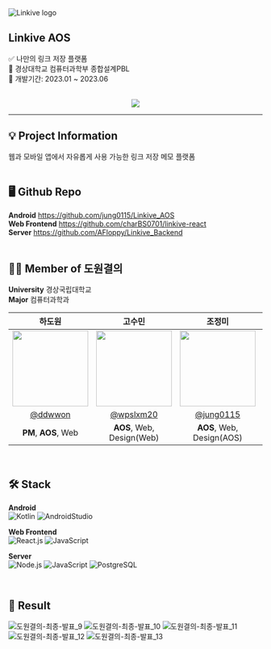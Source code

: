 <img alt="Linkive logo" src="https://github.com/jung0115/Linkive_AOS/assets/76805879/72fd9aeb-5547-4bd7-8143-c0a647feee43" />

## Linkive AOS
<p align="left">✅ 나만의 링크 저장 플랫폼<br/>
🏢 경상대학교 컴퓨터과학부 종합설계PBL<br/>
📅 개발기간: 2023.01 ~ 2023.06<br/><br/></p>

<div align="center">
<a href="https://hits.seeyoufarm.com"><img src="https://hits.seeyoufarm.com/api/count/incr/badge.svg?url=https%3A%2F%2Fgithub.com%2Fjung0115%2FLinkive_AOS&count_bg=%23A49CFF&title_bg=%236368E3&icon=androidstudio.svg&icon_color=%23E7E7E7&title=Linkive+AOS&edge_flat=false"/></a>
</div>

---
  
## 💡 Project Information
<p align="left">웹과 모바일 앱에서 자유롭게 사용 가능한 링크 저장 메모 플랫폼<br/><br/></p>
  
## 🖥️ Github Repo
**Android** https://github.com/jung0115/Linkive_AOS  
**Web Frontend** https://github.com/charBS0701/linkive-react  
**Server** https://github.com/AFloppy/Linkive_Backend  
<br/>
  
## 🧑‍💻 Member of 도원결의
**University** 경상국립대학교  
**Major** 컴퓨터과학과  

| 하도원 | 고수민 | 조정미 | 김남혁 | 차봉석 |                                                                                                               
| :---: | :---: | :---: | :---: | :---: | 
| <img width="150px" src="https://avatars.githubusercontent.com/u/70639119?v=4"/> | <img width="150px" src="https://avatars.githubusercontent.com/u/72858039?v=4" /> | <img width="150px" src="https://avatars.githubusercontent.com/u/76805879?v=4" /> | <img width="150px" src="https://avatars.githubusercontent.com/u/11703271?v=4" /> | <img width="150px" src="https://avatars.githubusercontent.com/u/98582315?v=4" /> |
| [@ddwwon](https://github.com/ddwwon)  | [@wpslxm20](https://github.com/wpslxm20) |  [@jung0115](https://github.com/jung0115) | [@AFloppy](https://github.com/AFloppy) | [@charBS0701](https://github.com/charBS0701) |
| **PM**, **AOS**, Web | **AOS**, Web, Design(Web) | **AOS**, Web, Design(AOS) | **Server**, Web | **Server**, Web |

<br/>

## 🛠️ Stack
**Android**  
![Kotlin](https://img.shields.io/badge/Kotlin-A333F1??style=plastic&logo=kotlin&logoColor=white)
![AndroidStudio](https://img.shields.io/badge/Android_Studio-3DDC84??style=plastic&logo=android&logoColor=white)
  
**Web Frontend**  
![React.js](https://img.shields.io/badge/React.js-black??style=plastic&logo=react&logoColor=61DAFB)
![JavaScript](https://img.shields.io/badge/JavaScript-F7DF1E??style=plastic&logo=javascript&logoColor=white)
  
**Server**  
![Node.js](https://img.shields.io/badge/Node.js-80BD01??style=plastic&logo=node.js&logoColor=white)
![JavaScript](https://img.shields.io/badge/JavaScript-F7DF1E??style=plastic&logo=javascript&logoColor=white)
![PostgreSQL](https://img.shields.io/badge/PostgreSQL-254C7E??style=plastic&logo=postgresql&logoColor=white)

<br/>

## 🤗 Result
![도원결의-최종-발표_9](https://github.com/jung0115/Linkive_AOS/assets/76805879/6c759311-46bb-4ef4-97b8-61d09bcc6a43)
![도원결의-최종-발표_10](https://github.com/jung0115/Linkive_AOS/assets/76805879/79a45b3e-c940-428c-a689-f8f13d8293ca)
![도원결의-최종-발표_11](https://github.com/jung0115/Linkive_AOS/assets/76805879/76da16b2-2198-45bb-ad9c-3c809301bfd3)
![도원결의-최종-발표_12](https://github.com/jung0115/Linkive_AOS/assets/76805879/733fc05b-31d4-413c-8333-cbab88ff86bc)
![도원결의-최종-발표_13](https://github.com/jung0115/Linkive_AOS/assets/76805879/a168f5d4-d037-4a1c-99e2-d533094b7bf2)
